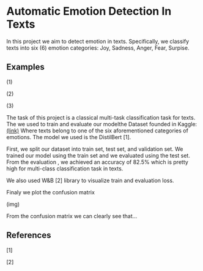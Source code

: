 # Automatic Emotion Detection In Texts
In this project we aim to detect emotion in texts. Specifically, we classify texts into six (6) emotion categories: Joy, Sadness, Anger, Fear, Surpise.



## Examples
(1)

(2)

(3)

The task of this project is a classical multi-task classification task for texts. The we used to train and evaluate our modelthe Dataset founded in Kaggle: [(link)](https://www.kaggle.com/datasets/praveengovi/emotions-dataset-for-nlp) Where texts belong to one of the six aforementioned categories of emotions. The model we used is the DistilBert [1]. 

First, we split our dataset into train set, test set, and validation set. We trained our model using the train set and we evaluated using the test set. 
From the evaluation , we achieved an accuracy of 82.5% which is pretty high for multi-class classification task in texts.

We also used W&B [2] library to visualize train and evaluation loss.





Finaly we plot the confusion matrix

(img)

From the confusion matrix we can clearly see that...

## References

[1]

[2]
